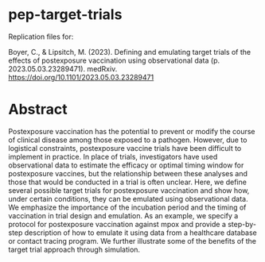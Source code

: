 # pep-target-trials

Replication files for:

Boyer, C., & Lipsitch, M. (2023). Defining and emulating target trials of the effects of postexposure vaccination using observational data (p. 2023.05.03.23289471). medRxiv. https://doi.org/10.1101/2023.05.03.23289471


# Abstract
Postexposure vaccination has the potential to prevent or modify the course of clinical disease among those exposed to a pathogen. However, due to logistical constraints, postexposure vaccine trials have been difficult to implement in practice. In place of trials, investigators have used observational data to estimate the efficacy or optimal timing window for postexposure vaccines, but the relationship between these analyses and those that would be conducted in a trial is often unclear. Here, we define several possible target trials for postexposure vaccination and show how, under certain conditions, they can be emulated using observational data. We emphasize the importance of the incubation period and the timing of vaccination in trial design and emulation. As an example, we specify a protocol for postexposure vaccination against mpox and provide a step-by-step description of how to emulate it using data from a healthcare database or contact tracing program. We further illustrate some of the benefits of the target trial approach through simulation.
